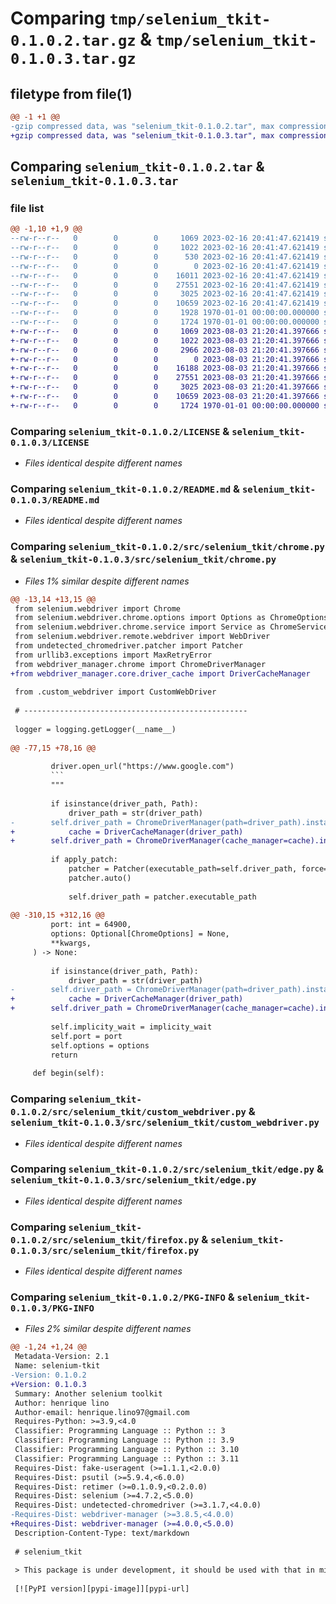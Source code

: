 # Comparing `tmp/selenium_tkit-0.1.0.2.tar.gz` & `tmp/selenium_tkit-0.1.0.3.tar.gz`

## filetype from file(1)

```diff
@@ -1 +1 @@
-gzip compressed data, was "selenium_tkit-0.1.0.2.tar", max compression
+gzip compressed data, was "selenium_tkit-0.1.0.3.tar", max compression
```

## Comparing `selenium_tkit-0.1.0.2.tar` & `selenium_tkit-0.1.0.3.tar`

### file list

```diff
@@ -1,10 +1,9 @@
--rw-r--r--   0        0        0     1069 2023-02-16 20:41:47.621419 selenium_tkit-0.1.0.2/LICENSE
--rw-r--r--   0        0        0     1022 2023-02-16 20:41:47.621419 selenium_tkit-0.1.0.2/README.md
--rw-r--r--   0        0        0      530 2023-02-16 20:41:47.621419 selenium_tkit-0.1.0.2/pyproject.toml
--rw-r--r--   0        0        0        0 2023-02-16 20:41:47.621419 selenium_tkit-0.1.0.2/src/selenium_tkit/__init__.py
--rw-r--r--   0        0        0    16011 2023-02-16 20:41:47.621419 selenium_tkit-0.1.0.2/src/selenium_tkit/chrome.py
--rw-r--r--   0        0        0    27551 2023-02-16 20:41:47.621419 selenium_tkit-0.1.0.2/src/selenium_tkit/custom_webdriver.py
--rw-r--r--   0        0        0     3025 2023-02-16 20:41:47.621419 selenium_tkit-0.1.0.2/src/selenium_tkit/edge.py
--rw-r--r--   0        0        0    10659 2023-02-16 20:41:47.621419 selenium_tkit-0.1.0.2/src/selenium_tkit/firefox.py
--rw-r--r--   0        0        0     1928 1970-01-01 00:00:00.000000 selenium_tkit-0.1.0.2/setup.py
--rw-r--r--   0        0        0     1724 1970-01-01 00:00:00.000000 selenium_tkit-0.1.0.2/PKG-INFO
+-rw-r--r--   0        0        0     1069 2023-08-03 21:20:41.397666 selenium_tkit-0.1.0.3/LICENSE
+-rw-r--r--   0        0        0     1022 2023-08-03 21:20:41.397666 selenium_tkit-0.1.0.3/README.md
+-rw-r--r--   0        0        0     2966 2023-08-03 21:20:41.397666 selenium_tkit-0.1.0.3/pyproject.toml
+-rw-r--r--   0        0        0        0 2023-08-03 21:20:41.397666 selenium_tkit-0.1.0.3/src/selenium_tkit/__init__.py
+-rw-r--r--   0        0        0    16188 2023-08-03 21:20:41.397666 selenium_tkit-0.1.0.3/src/selenium_tkit/chrome.py
+-rw-r--r--   0        0        0    27551 2023-08-03 21:20:41.397666 selenium_tkit-0.1.0.3/src/selenium_tkit/custom_webdriver.py
+-rw-r--r--   0        0        0     3025 2023-08-03 21:20:41.397666 selenium_tkit-0.1.0.3/src/selenium_tkit/edge.py
+-rw-r--r--   0        0        0    10659 2023-08-03 21:20:41.397666 selenium_tkit-0.1.0.3/src/selenium_tkit/firefox.py
+-rw-r--r--   0        0        0     1724 1970-01-01 00:00:00.000000 selenium_tkit-0.1.0.3/PKG-INFO
```

### Comparing `selenium_tkit-0.1.0.2/LICENSE` & `selenium_tkit-0.1.0.3/LICENSE`

 * *Files identical despite different names*

### Comparing `selenium_tkit-0.1.0.2/README.md` & `selenium_tkit-0.1.0.3/README.md`

 * *Files identical despite different names*

### Comparing `selenium_tkit-0.1.0.2/src/selenium_tkit/chrome.py` & `selenium_tkit-0.1.0.3/src/selenium_tkit/chrome.py`

 * *Files 1% similar despite different names*

```diff
@@ -13,14 +13,15 @@
 from selenium.webdriver import Chrome
 from selenium.webdriver.chrome.options import Options as ChromeOptions
 from selenium.webdriver.chrome.service import Service as ChromeService
 from selenium.webdriver.remote.webdriver import WebDriver
 from undetected_chromedriver.patcher import Patcher
 from urllib3.exceptions import MaxRetryError
 from webdriver_manager.chrome import ChromeDriverManager
+from webdriver_manager.core.driver_cache import DriverCacheManager
 
 from .custom_webdriver import CustomWebDriver
 
 # --------------------------------------------------
 
 logger = logging.getLogger(__name__)
 
@@ -77,15 +78,16 @@
 
         driver.open_url("https://www.google.com")
         ```
         """
 
         if isinstance(driver_path, Path):
             driver_path = str(driver_path)
-        self.driver_path = ChromeDriverManager(path=driver_path).install()
+            cache = DriverCacheManager(driver_path)
+        self.driver_path = ChromeDriverManager(cache_manager=cache).install()
 
         if apply_patch:
             patcher = Patcher(executable_path=self.driver_path, force=False)
             patcher.auto()
 
             self.driver_path = patcher.executable_path
 
@@ -310,15 +312,16 @@
         port: int = 64900,
         options: Optional[ChromeOptions] = None,
         **kwargs,
     ) -> None:
 
         if isinstance(driver_path, Path):
             driver_path = str(driver_path)
-        self.driver_path = ChromeDriverManager(path=driver_path).install()
+            cache = DriverCacheManager(driver_path)
+        self.driver_path = ChromeDriverManager(cache_manager=cache).install()
 
         self.implicity_wait = implicity_wait
         self.port = port
         self.options = options
         return
 
     def begin(self):
```

### Comparing `selenium_tkit-0.1.0.2/src/selenium_tkit/custom_webdriver.py` & `selenium_tkit-0.1.0.3/src/selenium_tkit/custom_webdriver.py`

 * *Files identical despite different names*

### Comparing `selenium_tkit-0.1.0.2/src/selenium_tkit/edge.py` & `selenium_tkit-0.1.0.3/src/selenium_tkit/edge.py`

 * *Files identical despite different names*

### Comparing `selenium_tkit-0.1.0.2/src/selenium_tkit/firefox.py` & `selenium_tkit-0.1.0.3/src/selenium_tkit/firefox.py`

 * *Files identical despite different names*

### Comparing `selenium_tkit-0.1.0.2/PKG-INFO` & `selenium_tkit-0.1.0.3/PKG-INFO`

 * *Files 2% similar despite different names*

```diff
@@ -1,24 +1,24 @@
 Metadata-Version: 2.1
 Name: selenium-tkit
-Version: 0.1.0.2
+Version: 0.1.0.3
 Summary: Another selenium toolkit
 Author: henrique lino
 Author-email: henrique.lino97@gmail.com
 Requires-Python: >=3.9,<4.0
 Classifier: Programming Language :: Python :: 3
 Classifier: Programming Language :: Python :: 3.9
 Classifier: Programming Language :: Python :: 3.10
 Classifier: Programming Language :: Python :: 3.11
 Requires-Dist: fake-useragent (>=1.1.1,<2.0.0)
 Requires-Dist: psutil (>=5.9.4,<6.0.0)
 Requires-Dist: retimer (>=0.1.0.9,<0.2.0.0)
 Requires-Dist: selenium (>=4.7.2,<5.0.0)
 Requires-Dist: undetected-chromedriver (>=3.1.7,<4.0.0)
-Requires-Dist: webdriver-manager (>=3.8.5,<4.0.0)
+Requires-Dist: webdriver-manager (>=4.0.0,<5.0.0)
 Description-Content-Type: text/markdown
 
 # selenium_tkit
 
 > This package is under development, it should be used with that in mind, not every system may be compatible
 
 [![PyPI version][pypi-image]][pypi-url]
```

